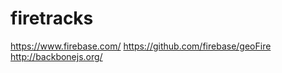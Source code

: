 # firetracks


https://www.firebase.com/
https://github.com/firebase/geoFire
http://backbonejs.org/
